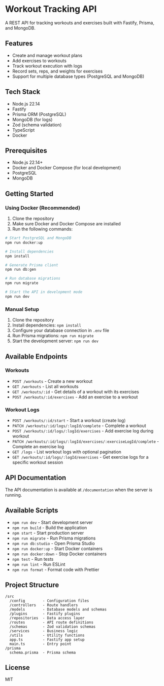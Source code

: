 # Workout Tracking API

A REST API for tracking workouts and exercises built with Fastify, Prisma, and MongoDB.

## Features

- Create and manage workout plans
- Add exercises to workouts
- Track workout execution with logs
- Record sets, reps, and weights for exercises
- Support for multiple database types (PostgreSQL and MongoDB)

## Tech Stack

- Node.js 22.14
- Fastify
- Prisma ORM (PostgreSQL)
- MongoDB (for logs)
- Zod (schema validation)
- TypeScript
- Docker

## Prerequisites

- Node.js 22.14+
- Docker and Docker Compose (for local development)
- PostgreSQL
- MongoDB

## Getting Started

### Using Docker (Recommended)

1. Clone the repository
2. Make sure Docker and Docker Compose are installed
3. Run the following commands:

```bash
# Start PostgreSQL and MongoDB
npm run docker:up

# Install dependencies
npm install

# Generate Prisma client
npm run db:gen

# Run database migrations
npm run migrate

# Start the API in development mode
npm run dev
```

### Manual Setup

1. Clone the repository
2. Install dependencies: `npm install`
3. Configure your database connection in `.env` file
4. Run Prisma migrations: `npm run migrate`
5. Start the development server: `npm run dev`

## Available Endpoints

### Workouts

- `POST /workouts` - Create a new workout
- `GET /workouts` - List all workouts
- `GET /workouts/:id` - Get details of a workout with its exercises
- `POST /workouts/:id/exercises` - Add an exercise to a workout

### Workout Logs

- `POST /workouts/:id/start` - Start a workout (create log)
- `PATCH /workouts/:id/logs/:logId/complete` - Complete a workout
- `POST /workouts/:id/logs/:logId/exercises` - Add exercise log during workout
- `PATCH /workouts/:id/logs/:logId/exercises/:exerciseLogId/complete` - Complete an exercise log
- `GET /logs` - List workout logs with optional pagination
- `GET /workouts/:id/logs/:logId/exercises` - Get exercise logs for a specific workout session

## API Documentation

The API documentation is available at `/documentation` when the server is running.

## Available Scripts

- `npm run dev` - Start development server
- `npm run build` - Build the application
- `npm start` - Start production server
- `npm run migrate` - Run Prisma migrations
- `npm run db:studio` - Open Prisma Studio
- `npm run docker:up` - Start Docker containers
- `npm run docker:down` - Stop Docker containers
- `npm test` - Run tests
- `npm run lint` - Run ESLint
- `npm run format` - Format code with Prettier

## Project Structure

```
/src
  /config        - Configuration files
  /controllers   - Route handlers
  /models        - Database models and schemas
  /plugins       - Fastify plugins
  /repositories  - Data access layer
  /routes        - API route definitions
  /schemas       - Zod validation schemas
  /services      - Business logic
  /utils         - Utility functions
  app.ts         - Fastify app setup
  main.ts        - Entry point
/prisma
  schema.prisma  - Prisma schema
```

## License

MIT
